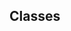 <div id="title">

## Classes
</div>

<div id="body">

<include src="basic/container-inParent-asPanel.md" boilerplate />
<include src="classLevelMembers/container-inParent-asPanel.md" boilerplate />
<include src="enumerations/container-inParent-asPanel.md" boilerplate />

</div>